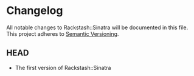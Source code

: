 # Changelog

All notable changes to Rackstash::Sinatra will be documented in this file. This
project adheres to [Semantic Versioning](http://semver.org/).

## HEAD

* The first version of Rackstash::Sinatra
